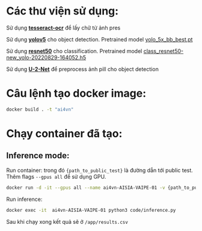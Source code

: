 # Các thư viện sử dụng:

Sử dụng [**tesseract-ocr**](https://github.com/tesseract-ocr/tesseract) để lấy chữ từ ảnh pres

Sử dụng [**yolov5**](https://github.com/ultralytics/yolov5) cho object detection. Pretrained model [yolo_5x_bb_best.pt](models/yolo_5x_bb_best.pt)

Sử dụng [**resnet50**](https://www.tensorflow.org/api_docs/python/tf/keras/applications/resnet50/ResNet50) cho classification. Pretrained model [class_resnet50-new_yolo-20220829-164052.h5](models/class_resnet50-new_yolo-20220829-164052.h5)

Sử dụng [**U-2-Net**](https://github.com/xuebinqin/U-2-Net) để preprocess ảnh pill cho object detection

# Câu lệnh tạo docker image:

```bash
docker build . -t "ai4vn"
```

# Chạy container đã tạo:

## Inference mode:

Run container: trong đó `{path_to_public_test}` là đường dẫn tới public test. Thêm flags `--gpus all` để sử dụng GPU.

```bash
docker run -d -it --gpus all --name ai4vn-AISIA-VAIPE-01 -v {path_to_public_test}:/app/public_test ai4vn:latest
```

Run inference:

```bash
docker exec -it  ai4vn-AISIA-VAIPE-01 python3 code/inference.py
```

Sau khi chạy xong kết quả sẽ ở `/app/results.csv`
